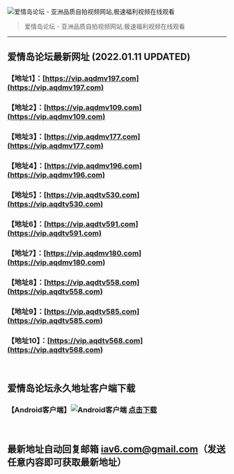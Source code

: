 ![爱情岛论坛 - 亚洲品质自拍视频网站,极速福利视频在线观看](http://ww1.sinaimg.cn/large/007drMcOgy1g5i6x3ua0xj30eg0393yo.jpg)
> 爱情岛论坛 - 亚洲品质自拍视频网站,极速福利视频在线观看

---

## 爱情岛论坛最新网址 (2022.01.11 UPDATED)
### 【地址1】：[https://vip.aqdmv197.com](https://vip.aqdmv197.com)
### 【地址2】：[https://vip.aqdmv109.com](https://vip.aqdmv109.com)
### 【地址3】：[https://vip.aqdmv177.com](https://vip.aqdmv177.com)
### 【地址4】：[https://vip.aqdmv196.com](https://vip.aqdmv196.com)
### 【地址5】：[https://vip.aqdtv530.com](https://vip.aqdtv530.com)
### 【地址6】：[https://vip.aqdtv591.com](https://vip.aqdtv591.com)
### 【地址7】：[https://vip.aqdmv180.com](https://vip.aqdmv180.com)
### 【地址8】：[https://vip.aqdtv558.com](https://vip.aqdtv558.com)
### 【地址9】：[https://vip.aqdtv585.com](https://vip.aqdtv585.com)
### 【地址10】：[https://vip.aqdtv568.com](https://vip.aqdtv568.com)
<br>

## 爱情岛论坛永久地址客户端下载
### 【Android客户端】![Android客户端](https://ww1.sinaimg.cn/large/007drMcOgy1fzljgv278jj300f00ia9t.jpg) [点击下载](https://app.aqdlt.app/v1/aqdlt_android_0828.apk)

<br>

## 最新地址自动回复邮箱 [iav6.com@gmail.com](mailto:iav6.com@gmail.com)（发送任意内容即可获取最新地址）
